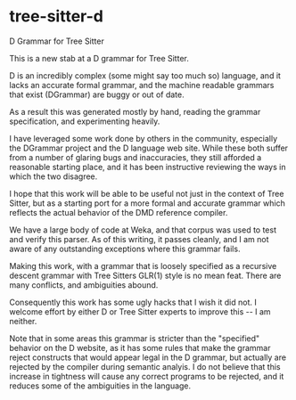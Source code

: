 # tree-sitter-d
D Grammar for Tree Sitter

This is a new stab at a D grammar for Tree Sitter.

D is an incredibly complex (some might say too much so) language, and it lacks an
accurate formal grammar, and the machine readable grammars that exist (DGrammar)
are buggy or out of date.

As a result this was generated mostly by hand, reading the grammar specification,
and experimenting heavily.

I have leveraged some work done by others in the community, especially the DGrammar
project and the D language web site.  While these both suffer from a number of
glaring bugs and inaccuracies, they still afforded a reasonable starting place,
and it has been instructive reviewing the ways in which the two disagree.

I hope that this work will be able to be useful not just in the context of Tree Sitter,
but as a starting port for a more formal and accurate grammar which reflects the
actual behavior of the DMD reference compiler.

We have a large body of code at Weka, and that corpus was used to test and verify
this parser.  As of this writing, it passes cleanly, and I am not aware of any
outstanding exceptions where this grammar fails.

Making this work, with a grammar that is loosely specified as a recursive descent
grammar with Tree Sitters GLR(1) style is no mean feat.  There are many conflicts,
and ambiguities abound.

Consequently this work has some ugly hacks that I wish it did not.  I welcome effort
by either D or Tree Sitter experts to improve this -- I am neither.

Note that in some areas this grammar is stricter than the "specified" behavior on
the D website, as it has some rules that make the grammar reject constructs that
would appear legal in the D grammar, but actually are rejected by the compiler
during semantic analyis.  I do not believe that this increase in tightness will
cause any correct programs to be rejected, and it reduces some of the ambiguities
in the language.

